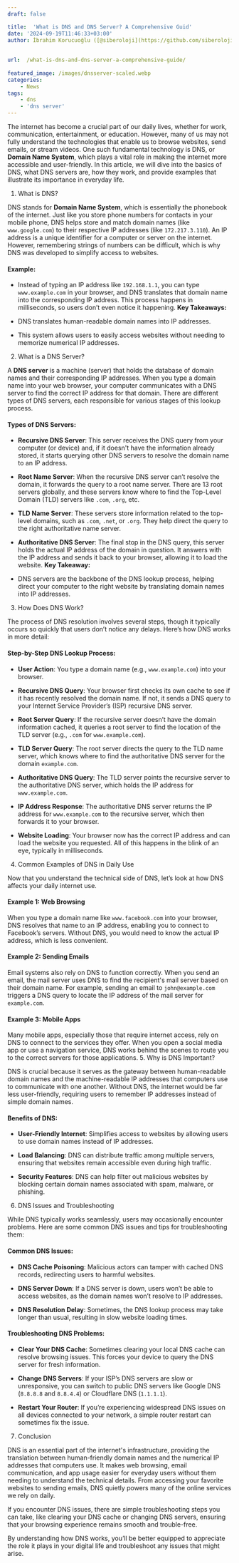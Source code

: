 ```yaml
---
draft: false

title:  'What is DNS and DNS Server? A Comprehensive Guid'
date: '2024-09-19T11:46:33+03:00'
author: İbrahim Korucuoğlu ([@siberoloji](https://github.com/siberoloji))
 
 
url:  /what-is-dns-and-dns-server-a-comprehensive-guide/
 
featured_image: /images/dnsserver-scaled.webp
categories:
    - News
tags:
    - dns
    - 'dns server'
---
```

The internet has become a crucial part of our daily lives, whether for work, communication, entertainment, or education. However, many of us may not fully understand the technologies that enable us to browse websites, send emails, or stream videos. One such fundamental technology is DNS, or **Domain Name System**, which plays a vital role in making the internet more accessible and user-friendly. In this article, we will dive into the basics of DNS, what DNS servers are, how they work, and provide examples that illustrate its importance in everyday life.

1. What is DNS?

DNS stands for **Domain Name System**, which is essentially the phonebook of the internet. Just like you store phone numbers for contacts in your mobile phone, DNS helps store and match domain names (like `www.google.com`) to their respective IP addresses (like `172.217.3.110`). An IP address is a unique identifier for a computer or server on the internet. However, remembering strings of numbers can be difficult, which is why DNS was developed to simplify access to websites.
#### Example:
* Instead of typing an IP address like `192.168.1.1`, you can type `www.example.com` in your browser, and DNS translates that domain name into the corresponding IP address. This process happens in milliseconds, so users don’t even notice it happening.
**Key Takeaways:**
* DNS translates human-readable domain names into IP addresses.

* This system allows users to easily access websites without needing to memorize numerical IP addresses.

2. What is a DNS Server?

A **DNS server** is a machine (server) that holds the database of domain names and their corresponding IP addresses. When you type a domain name into your web browser, your computer communicates with a DNS server to find the correct IP address for that domain. There are different types of DNS servers, each responsible for various stages of this lookup process.
#### Types of DNS Servers:
* **Recursive DNS Server**: This server receives the DNS query from your computer (or device) and, if it doesn't have the information already stored, it starts querying other DNS servers to resolve the domain name to an IP address.

* **Root Name Server**: When the recursive DNS server can’t resolve the domain, it forwards the query to a root name server. There are 13 root servers globally, and these servers know where to find the Top-Level Domain (TLD) servers like `.com`, `.org`, etc.

* **TLD Name Server**: These servers store information related to the top-level domains, such as `.com`, `.net`, or `.org`. They help direct the query to the right authoritative name server.

* **Authoritative DNS Server**: The final stop in the DNS query, this server holds the actual IP address of the domain in question. It answers with the IP address and sends it back to your browser, allowing it to load the website.
**Key Takeaway:**
* DNS servers are the backbone of the DNS lookup process, helping direct your computer to the right website by translating domain names into IP addresses.

3. How Does DNS Work?

The process of DNS resolution involves several steps, though it typically occurs so quickly that users don’t notice any delays. Here’s how DNS works in more detail:
#### Step-by-Step DNS Lookup Process:
* **User Action**: You type a domain name (e.g., `www.example.com`) into your browser.

* **Recursive DNS Query**: Your browser first checks its own cache to see if it has recently resolved the domain name. If not, it sends a DNS query to your Internet Service Provider’s (ISP) recursive DNS server.

* **Root Server Query**: If the recursive server doesn’t have the domain information cached, it queries a root server to find the location of the TLD server (e.g., `.com` for `www.example.com`).

* **TLD Server Query**: The root server directs the query to the TLD name server, which knows where to find the authoritative DNS server for the domain `example.com`.

* **Authoritative DNS Query**: The TLD server points the recursive server to the authoritative DNS server, which holds the IP address for `www.example.com`.

* **IP Address Response**: The authoritative DNS server returns the IP address for `www.example.com` to the recursive server, which then forwards it to your browser.

* **Website Loading**: Your browser now has the correct IP address and can load the website you requested.
All of this happens in the blink of an eye, typically in milliseconds.
4. Common Examples of DNS in Daily Use

Now that you understand the technical side of DNS, let’s look at how DNS affects your daily internet use.
#### Example 1: Web Browsing

When you type a domain name like `www.facebook.com` into your browser, DNS resolves that name to an IP address, enabling you to connect to Facebook’s servers. Without DNS, you would need to know the actual IP address, which is less convenient.
#### Example 2: Sending Emails

Email systems also rely on DNS to function correctly. When you send an email, the mail server uses DNS to find the recipient's mail server based on their domain name. For example, sending an email to `john@example.com` triggers a DNS query to locate the IP address of the mail server for `example.com`.
#### Example 3: Mobile Apps

Many mobile apps, especially those that require internet access, rely on DNS to connect to the services they offer. When you open a social media app or use a navigation service, DNS works behind the scenes to route you to the correct servers for those applications.
5. Why is DNS Important?

DNS is crucial because it serves as the gateway between human-readable domain names and the machine-readable IP addresses that computers use to communicate with one another. Without DNS, the internet would be far less user-friendly, requiring users to remember IP addresses instead of simple domain names.
#### Benefits of DNS:
* **User-Friendly Internet**: Simplifies access to websites by allowing users to use domain names instead of IP addresses.

* **Load Balancing**: DNS can distribute traffic among multiple servers, ensuring that websites remain accessible even during high traffic.

* **Security Features**: DNS can help filter out malicious websites by blocking certain domain names associated with spam, malware, or phishing.

6. DNS Issues and Troubleshooting

While DNS typically works seamlessly, users may occasionally encounter problems. Here are some common DNS issues and tips for troubleshooting them:
#### Common DNS Issues:
* **DNS Cache Poisoning**: Malicious actors can tamper with cached DNS records, redirecting users to harmful websites.

* **DNS Server Down**: If a DNS server is down, users won’t be able to access websites, as the domain names won’t resolve to IP addresses.

* **DNS Resolution Delay**: Sometimes, the DNS lookup process may take longer than usual, resulting in slow website loading times.

#### Troubleshooting DNS Problems:
* **Clear Your DNS Cache**: Sometimes clearing your local DNS cache can resolve browsing issues. This forces your device to query the DNS server for fresh information.

* **Change DNS Servers**: If your ISP’s DNS servers are slow or unresponsive, you can switch to public DNS servers like Google DNS (`8.8.8.8` and `8.8.4.4`) or Cloudflare DNS (`1.1.1.1`).

* **Restart Your Router**: If you’re experiencing widespread DNS issues on all devices connected to your network, a simple router restart can sometimes fix the issue.

7. Conclusion

DNS is an essential part of the internet's infrastructure, providing the translation between human-friendly domain names and the numerical IP addresses that computers use. It makes web browsing, email communication, and app usage easier for everyday users without them needing to understand the technical details. From accessing your favorite websites to sending emails, DNS quietly powers many of the online services we rely on daily.

If you encounter DNS issues, there are simple troubleshooting steps you can take, like clearing your DNS cache or changing DNS servers, ensuring that your browsing experience remains smooth and trouble-free.

By understanding how DNS works, you’ll be better equipped to appreciate the role it plays in your digital life and troubleshoot any issues that might arise.
